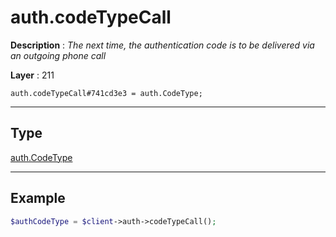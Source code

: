 # auth.codeTypeCall

**Description** : *The next time, the authentication code is to be delivered via an outgoing phone call*

**Layer** : 211

```tl
auth.codeTypeCall#741cd3e3 = auth.CodeType;
```

---

## Type

[auth.CodeType](type/auth.CodeType)

---

## Example

```php
$authCodeType = $client->auth->codeTypeCall();
```